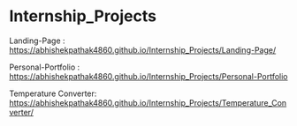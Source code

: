 # Internship_Projects

Landing-Page : https://abhishekpathak4860.github.io/Internship_Projects/Landing-Page/

Personal-Portfolio :  https://abhishekpathak4860.github.io/Internship_Projects/Personal-Portfolio

Temperature Converter: https://abhishekpathak4860.github.io/Internship_Projects/Temperature_Converter/
